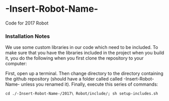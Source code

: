 # -Insert-Robot-Name-
Code for 2017 Robot

### Installation Notes
We use some custom libraries in our code which need to be included. To make sure that you have the libraries included in the project when you build it, you do the following when you first clone the repository to your computer:

First, open up a terminal. Then change directory to the directory containing the github repository (should have a folder called called -Insert-Robot-Name- unless you renamed it). Finally, execute this series of commands:
```
cd ./-Insert-Robot-Name-/2017\ Robot/include/; sh setup-includes.sh
```